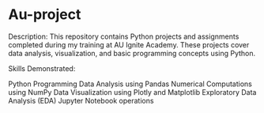# Au-project
Description:
This repository contains Python projects and assignments completed during my training at AU Ignite Academy. These projects cover data analysis, visualization, and basic programming concepts using Python.


Skills Demonstrated:

Python Programming
Data Analysis using Pandas
Numerical Computations using NumPy
Data Visualization using Plotly and Matplotlib
Exploratory Data Analysis (EDA)
Jupyter Notebook operations

